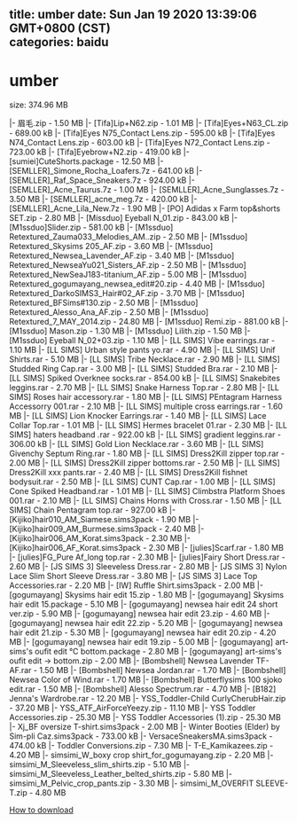 
title: umber
date: Sun Jan 19 2020 13:39:06 GMT+0800 (CST)    
categories: baidu
---

# umber
size: 374.96 MB
 
 
|- 眉毛.zip - 1.50 MB
|- [Tifa]Lip+N62.zip - 1.01 MB
|- [Tifa]Eyes+N63_CL.zip - 689.00 kB
|- [Tifa]Eyes N75_Contact Lens.zip - 595.00 kB
|- [Tifa]Eyes N74_Contact Lens.zip - 603.00 kB
|- [Tifa]Eyes N72_Contact Lens.zip - 723.00 kB
|- [Tifa]Eyebrow+N2.zip - 419.00 kB
|- [sumiei]CuteShorts.package - 12.50 MB
|- [SEMLLER]_Simone_Rocha_Loafers.7z - 641.00 kB
|- [SEMLLER]_Raf_Space_Sneakers.7z - 924.00 kB
|- [SEMLLER]_Acne_Taurus.7z - 1.00 MB
|- [SEMLLER]_Acne_Sunglasses.7z - 3.50 MB
|- [SEMLLER]_acne_meg.7z - 420.00 kB
|- [SEMLLER]_Acne_Lila_New.7z - 1.90 MB
|- [PO] Adidas x Farm top&shorts SET.zip - 2.80 MB
|- [Missduo] Eyeball N_01.zip - 843.00 kB
|- [M1ssduo]Slider.zip - 581.00 kB
|- [M1ssduo] Retextured_Zauma033_Melodies_AM..zip - 2.50 MB
|- [M1ssduo] Retextured_Skysims 205_AF.zip - 3.60 MB
|- [M1ssduo] Retextured_Newsea_Lavender_AF.zip - 3.40 MB
|- [M1ssduo] Retextured_NewseaYu021_Sisters_AF.zip - 2.50 MB
|- [M1ssduo] Retextured_NewSeaJ183-titanium_AF.zip - 5.00 MB
|- [M1ssduo] Retextured_gogumayang_newsea_edit#20.zip - 4.40 MB
|- [M1ssduo] Retextured_DarkoSIMS3_Hair#02_AF.zip - 3.70 MB
|- [M1ssduo] Retextured_BFSims#130.zip - 2.50 MB
|- [M1ssduo] Retextured_Alesso_Ana_AF.zip - 2.50 MB
|- [M1ssduo] Retextured_7_MAY_2014.zip - 24.80 MB
|- [M1ssduo] Remi.zip - 881.00 kB
|- [M1ssduo] Mason.zip - 1.30 MB
|- [M1ssduo] Lilith.zip - 1.50 MB
|- [M1ssduo] Eyeball N_02+03.zip - 1.10 MB
|- [LL SIMS] Vibe earrings.rar - 1.10 MB
|- [LL SIMS] Urban style pants yo.rar - 4.90 MB
|- [LL SIMS] Unif Shirts.rar - 5.10 MB
|- [LL SIMS] Tribe Necklace.rar - 2.90 MB
|- [LL SIMS] Studded Ring Cap.rar - 3.00 MB
|- [LL SIMS] Studded Bra.rar - 2.10 MB
|- [LL SIMS] Spiked Overknee socks.rar - 854.00 kB
|- [LL SIMS] Snakebites leggins.rar - 2.70 MB
|- [LL SIMS] Snake Harness Top.rar - 2.80 MB
|- [LL SIMS] Roses hair accessory.rar - 1.80 MB
|- [LL SIMS] PEntagram Harness Accessorry 001.rar - 2.10 MB
|- [LL SIMS] multiple cross earrings.rar - 1.60 MB
|- [LL SIMS] Lion Knocker Earrings.rar - 1.40 MB
|- [LL SIMS] Lace Collar Top.rar - 1.01 MB
|- [LL SIMS] Hermes bracelet 01.rar - 2.30 MB
|- [LL SIMS] haters headband .rar - 922.00 kB
|- [LL SIMS] gradient leggins.rar - 306.00 kB
|- [LL SIMS] Gold Lion Necklace.rar - 3.60 MB
|- [LL SIMS] Givenchy Septum Ring.rar - 1.80 MB
|- [LL SIMS] Dress2Kill zipper top.rar - 2.00 MB
|- [LL SIMS] Dress2Kill zipper bottoms.rar - 2.50 MB
|- [LL SIMS] Dress2Kill xxx pants.rar - 2.40 MB
|- [LL SIMS] Dress2Kill fishnet bodysuit.rar - 2.50 MB
|- [LL SIMS] CUNT Cap.rar - 1.00 MB
|- [LL SIMS] Cone Spiked Headband.rar - 1.01 MB
|- [LL SIMS] Climbstra Platform Shoes 001.rar - 2.10 MB
|- [LL SIMS] Chains Horns with Cross.rar - 1.50 MB
|- [LL SIMS] Chain Pentagram top.rar - 927.00 kB
|- [Kijiko]hair010_AM_Siamese.sims3pack - 1.90 MB
|- [Kijiko]hair009_AM_Burmese.sims3pack - 2.40 MB
|- [Kijiko]hair006_AM_Korat.sims3pack - 2.30 MB
|- [Kijiko]hair006_AF_Korat.sims3pack - 2.30 MB
|- [julies]Scarf.rar - 1.80 MB
|- [julies]FG_Pure Af_long top.rar - 2.30 MB
|- [julies]Fairy Short Dress.rar - 2.60 MB
|- [JS SIMS 3] Sleeveless Dress.rar - 2.80 MB
|- [JS SIMS 3] Nylon Lace Slim Short Sleeve Dress.rar - 3.80 MB
|- [JS SIMS 3] Lace Top Accessories.rar - 2.20 MB
|- [IW] Ruffle Shirt.sims3pack - 2.00 MB
|- [gogumayang] Skysims hair edit 15.zip - 1.80 MB
|- [gogumayang] Skysims hair edit 15.package - 5.10 MB
|- [gogumayang] newsea hair edit 24 short ver.zip - 5.90 MB
|- [gogumayang] newsea hair edit 23.zip - 4.60 MB
|- [gogumayang] newsea hair edit 22.zip - 5.20 MB
|- [gogumayang] newsea hair edit 21.zip - 5.30 MB
|- [gogumayang] newsea hair edit 20.zip - 4.20 MB
|- [gogumayang] newsea hair edit 19.zip - 5.00 MB
|- [gogumayang] art-sims's oufit edit ℃ bottom.package - 2.80 MB
|- [gogumayang] art-sims's oufit edit → bottom.zip - 2.00 MB
|- [Bombshell] Newsea Lavender TF-AF.rar - 1.50 MB
|- [Bombshell] Newsea Jordan.rar - 1.70 MB
|- [Bombshell] Newsea Color of Wind.rar - 1.70 MB
|- [Bombshell] Butterflysims 100 sjoko edit.rar - 1.50 MB
|- [Bombshell] Alesso Spectrum.rar - 4.70 MB
|- [B182] Jenna's Wardrobe.rar - 12.20 MB
|- YSS_Toddler-Child CurlyCherubHair.zip - 37.20 MB
|- YSS_ATF_AirForceYeezy.zip - 11.10 MB
|- YSS Toddler Accessories.zip - 25.30 MB
|- YSS Toddler Accessories (1).zip - 25.30 MB
|- Xj_BF oversize T-shirt.sims3pack - 2.00 MB
|- Winter Booties (Elder) by Sim-pli Caz.sims3pack - 733.00 kB
|- VersaceSneakersMA.sims3pack - 474.00 kB
|- Toddler Conversions.zip - 7.30 MB
|- T-E_Kamikazees.zip - 4.20 MB
|- simsimi_W_boxy crop shirt_for_gogumayang.zip - 2.20 MB
|- simsimi_M_Sleeveless_slim_shirts.zip - 5.10 MB
|- simsimi_M_Sleeveless_Leather_belted_shirts.zip - 5.80 MB
|- simsimi_M_Pelvic_crop_pants.zip - 3.30 MB
|- simsimi_M_OVERFIT SLEEVE-T.zip - 4.80 MB

[How to download](https://bpcam.bemobtrk.com/go/2ceec3aa-1ca2-46d6-b9ff-aaa5c184517c?jno=779)